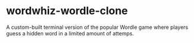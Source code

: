# wordwhiz-wordle-clone
 A custom-built terminal version of the popular Wordle game where players guess a hidden word in a limited amount of attemps.
